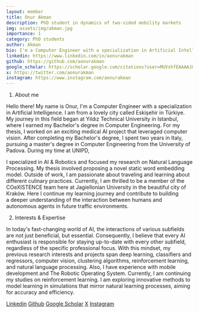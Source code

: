 ```yaml
---
layout: member
title: Onur Akman
description: PhD student in dynamics of two-sided mobility markets
img: assets/img/akman.jpg
importance: 1
category: PhD students
author: Akman
bio: I'm a Computer Engineer with a specialization in Artificial Intelligence. I am from a lovely city called Eskişehir in Türkiye. My journey in this field began at Yıldız Technical University in Istanbul, where I earned my Bachelor's degree in Computer Engineering. After completing my Bachelor's degree, I spent two years in Italy, pursuing a master's degree in Computer Engineering from the University of Padova. Currently, I am thrilled to be a member of the COeXISTENCE team.
linkedin: https://www.linkedin.com/in/aonurakman
github: https://github.com/aonurakman
google_scholar: https://scholar.google.com/citations?user=MUVshfEAAAAJ&hl=tr
x: https://twitter.com/aonurakman
instagram: https://www.instagram.com/aonurakman
---
```

1. About me

Hello there! My name is Onur, I'm a Computer Engineer with a specialization in Artificial Intelligence. I am from a lovely city called Eskişehir in Türkiye. My journey in this field began at Yıldız Technical University in Istanbul, where I earned my Bachelor's degree in Computer Engineering. For my thesis, I worked on an exciting medical AI project that leveraged computer vision. After completing my Bachelor's degree, I spent two years in Italy, pursuing a master's degree in Computer Engineering from the University of Padova. During my time at UNIPD,  

I specialized in AI & Robotics and focused my research on Natural Language Processing. My thesis involved proposing a novel static word embedding model. Outside of work, I am passionate about traveling and learning about different culinary practices. Currently, I am thrilled to be a member of the COeXISTENCE team here at Jagiellonian University in the beautiful city of Kraków. Here I continue my learning journey and contribute to building  
a deeper understanding of the interaction between humans and autonomous agents in future traffic environments. 

2. Interests & Expertise 

In today's fast-changing world of AI, the interactions of various subfields are not just beneficial, but essential. Consequently, I believe that every AI enthusiast is responsible for staying up-to-date with every other subfield, regardless of the specific professional focus. With this mindset, my previous research interests and projects span deep learning, classifiers and regressors, computer vision, clustering algorithms, reinforcement learning, and natural language processing. Also, I have experience with mobile development and The Robotic Operating System. Currently, I am continuing my studies on reinforcement learning. I am exploring innovative methods to model learning in simulations that mirror natural learning processes, aiming for accuracy and efficiency. 

[Linkedin](https://www.linkedin.com/in/aonurakman)
[Github](https://github.com/aonurakman)
[Google Scholar](https://scholar.google.com/citations?user=MUVshfEAAAAJ&hl=tr )
[X](https://twitter.com/aonurakman )
[Instagram](https://www.instagram.com/aonurakman/ )

